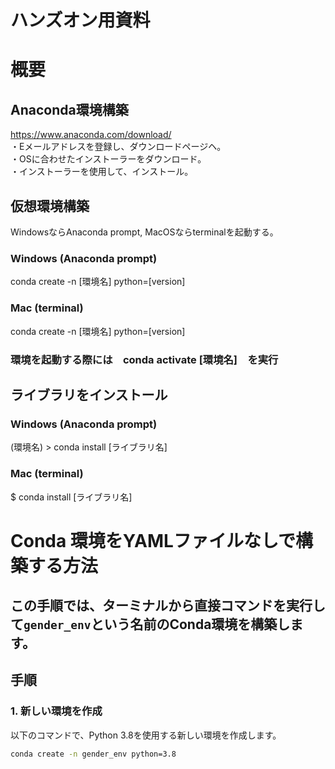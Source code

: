 # ハンズオン用資料
# 概要
## Anaconda環境構築
https://www.anaconda.com/download/ <br>
・Eメールアドレスを登録し、ダウンロードページヘ。<br>
・OSに合わせたインストーラーをダウンロード。<br>
・インストーラーを使用して、インストール。<br>

## 仮想環境構築
WindowsならAnaconda prompt, MacOSならterminalを起動する。<br>
### Windows (Anaconda prompt)<br>
conda create -n [環境名] python=[version] <br>
### Mac (terminal)<br>
conda create -n [環境名] python=[version] <br>
### 環境を起動する際には　conda activate [環境名]　を実行<br>

## ライブラリをインストール
### Windows (Anaconda prompt)<br>
(環境名) > conda install [ライブラリ名]<br>
### Mac (terminal)<br>
$ conda install [ライブラリ名]<br>

# Conda 環境をYAMLファイルなしで構築する方法
この手順では、ターミナルから直接コマンドを実行して`gender_env`という名前のConda環境を構築します。
---
## 手順
### 1. 新しい環境を作成
以下のコマンドで、Python 3.8を使用する新しい環境を作成します。
```bash
conda create -n gender_env python=3.8
